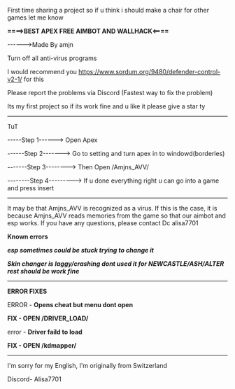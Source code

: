 First time sharing a project so if u think i should make a chair for other games let me know 


**====>BEST APEX FREE AIMBOT AND WALLHACK<====**


------>Made By amjn 

Turn off all anti-virus programs 

I would recommend you https://www.sordum.org/9480/defender-control-v2-1/ for this

Please report the problems via Discord (Fastest way to fix the problem)

Its my first project so if its work fine and u like it please give a star ty

_______________________________________________________________________________________________
TuT

-----Step 1------> Open Apex

------Step 2-------> Go to setting and turn apex in to windowd(borderles)

-------Step 3--------> Then Open /Amjns_AVV/

--------Step 4---------> If u done everything right u can go into a game and press insert

_______________________________________________________________________________________________

It may be that Amjns_AVV is recognized as a virus. If this is the case, it is because Amjns_AVV reads memories from the game so that our aimbot and esp works. If you have any questions, please contact Dc alisa7701

**Known errors**

*****esp sometimes could be stuck trying to change it*****

*****Skin changer is laggy/crashing dont used it for NEWCASTLE/ASH/ALTER rest should be work fine*****

_______________________________________________________________________________________________


**ERROR FIXES**

ERROR - **Opens cheat but menu dont open**

**FIX - OPEN /DRIVER_LOAD/**


error - **Driver faild to load**

**FIX - OPEN /kdmapper/**






_______________________________________________________________________________________________








I'm sorry for my English, I'm originally from Switzerland


Discord- Alisa7701
